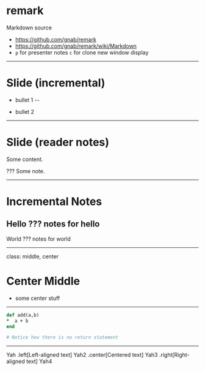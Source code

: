 # remark

Markdown source
* https://github.com/gnab/remark
* https://github.com/gnab/remark/wiki/Markdown
* `p` for presenter notes `c` for clone new window display

---

# Slide (incremental)

- bullet 1
--

- bullet 2


---

# Slide (reader notes)

Some content.

???
Some note.


---

# Incremental Notes

Hello
???
notes for hello
--
World
???
notes for world

---

class: middle, center
# Center Middle

* some center stuff


---


```ruby
def add(a,b)
*  a + b
end

# Notice how there is no return statement
```


---


Yah
.left[Left-aligned text]
Yah2
.center[Centered text]
Yah3
.right[Right-aligned text]
Yah4
